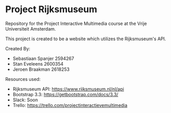 # Project Rijksmuseum
Repository for the Project Interactive Multimedia course at the Vrije Universiteit Amsterdam.

This project is created to be a website which utilizes the Rijksmuseum's API.

Created By:
- Sebastiaan Spanjer 2594267
- Stan Eveleens 2600354
- Jeroen Braakman 2618253

Resources used:
- Rijksmuseum API: https://www.rijksmuseum.nl/nl/api
- Bootstrap 3.3: https://getbootstrap.com/docs/3.3/
- Slack: Soon
- Trello: https://trello.com/projectinteractievemultimedia
